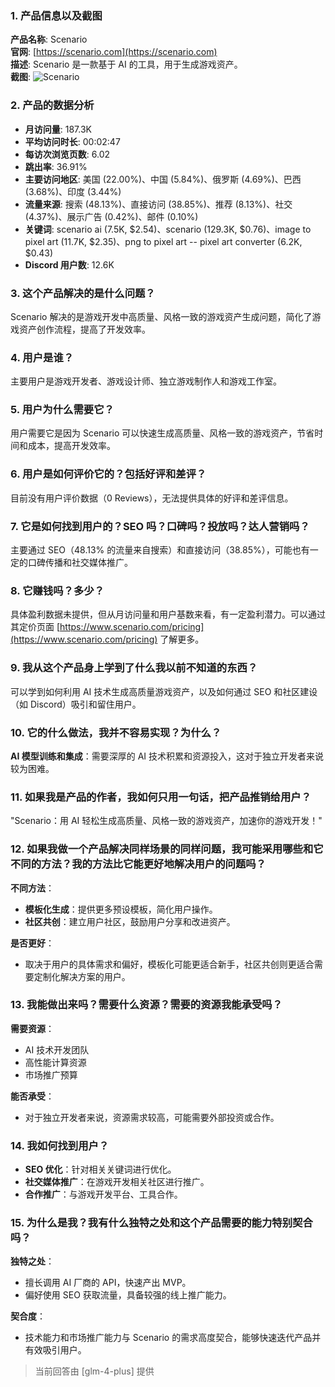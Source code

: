 ### 1. 产品信息以及截图

**产品名称**: Scenario  
**官网**: [https://scenario.com](https://scenario.com)  
**描述**: Scenario 是一款基于 AI 的工具，用于生成游戏资产。  
**截图**: ![Scenario](https://cdn-images.toolify.ai/170349888783704129.jpg)

### 2. 产品的数据分析

- **月访问量**: 187.3K
- **平均访问时长**: 00:02:47
- **每访次浏览页数**: 6.02
- **跳出率**: 36.91%
- **主要访问地区**: 美国 (22.00%)、中国 (5.84%)、俄罗斯 (4.69%)、巴西 (3.68%)、印度 (3.44%)
- **流量来源**: 搜索 (48.13%)、直接访问 (38.85%)、推荐 (8.13%)、社交 (4.37%)、展示广告 (0.42%)、邮件 (0.10%)
- **关键词**: scenario ai (7.5K, $2.54)、scenario (129.3K, $0.76)、image to pixel art (11.7K, $2.35)、png to pixel art -- pixel art converter (6.2K, $0.43)
- **Discord 用户数**: 12.6K

### 3. 这个产品解决的是什么问题？

Scenario 解决的是游戏开发中高质量、风格一致的游戏资产生成问题，简化了游戏资产创作流程，提高了开发效率。

### 4. 用户是谁？

主要用户是游戏开发者、游戏设计师、独立游戏制作人和游戏工作室。

### 5. 用户为什么需要它？

用户需要它是因为 Scenario 可以快速生成高质量、风格一致的游戏资产，节省时间和成本，提高开发效率。

### 6. 用户是如何评价它的？包括好评和差评？

目前没有用户评价数据（0 Reviews），无法提供具体的好评和差评信息。

### 7. 它是如何找到用户的？SEO 吗？口碑吗？投放吗？达人营销吗？

主要通过 SEO（48.13% 的流量来自搜索）和直接访问（38.85%），可能也有一定的口碑传播和社交媒体推广。

### 8. 它赚钱吗？多少？

具体盈利数据未提供，但从月访问量和用户基数来看，有一定盈利潜力。可以通过其定价页面 [https://www.scenario.com/pricing](https://www.scenario.com/pricing) 了解更多。

### 9. 我从这个产品身上学到了什么我以前不知道的东西？

可以学到如何利用 AI 技术生成高质量游戏资产，以及如何通过 SEO 和社区建设（如 Discord）吸引和留住用户。

### 10. 它的什么做法，我并不容易实现？为什么？

**AI 模型训练和集成**：需要深厚的 AI 技术积累和资源投入，这对于独立开发者来说较为困难。

### 11. 如果我是产品的作者，我如何只用一句话，把产品推销给用户？

"Scenario：用 AI 轻松生成高质量、风格一致的游戏资产，加速你的游戏开发！"

### 12. 如果我做一个产品解决同样场景的同样问题，我可能采用哪些和它不同的方法？我的方法比它能更好地解决用户的问题吗？

**不同方法**：
- **模板化生成**：提供更多预设模板，简化用户操作。
- **社区共创**：建立用户社区，鼓励用户分享和改进资产。

**是否更好**：
- 取决于用户的具体需求和偏好，模板化可能更适合新手，社区共创则更适合需要定制化解决方案的用户。

### 13. 我能做出来吗？需要什么资源？需要的资源我能承受吗？

**需要资源**：
- AI 技术开发团队
- 高性能计算资源
- 市场推广预算

**能否承受**：
- 对于独立开发者来说，资源需求较高，可能需要外部投资或合作。

### 14. 我如何找到用户？

- **SEO 优化**：针对相关关键词进行优化。
- **社交媒体推广**：在游戏开发相关社区进行推广。
- **合作推广**：与游戏开发平台、工具合作。

### 15. 为什么是我？我有什么独特之处和这个产品需要的能力特别契合吗？

**独特之处**：
- 擅长调用 AI 厂商的 API，快速产出 MVP。
- 偏好使用 SEO 获取流量，具备较强的线上推广能力。

**契合度**：
- 技术能力和市场推广能力与 Scenario 的需求高度契合，能够快速迭代产品并有效吸引用户。

> 当前回答由 [glm-4-plus] 提供